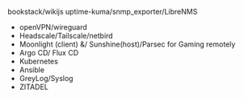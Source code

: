 bookstack/wikijs
uptime-kuma/snmp_exporter/LibreNMS
- openVPN/wireguard
- Headscale/Tailscale/netbird
- Moonlight (client) &/ Sunshine(host)/Parsec for Gaming remotely
- Argo CD/ Flux CD
- Kubernetes
- Ansible
- GreyLog/Syslog
- ZITADEL 